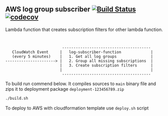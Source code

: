 ## AWS log group subscriber [![Build Status](https://travis-ci.org/flow-lab/log-group-subscriber.svg?branch=master)](https://travis-ci.org/flow-lab/log-group-subscriber) [![codecov](https://codecov.io/gh/flow-lab/log-group-subscriber/branch/master/graph/badge.svg)](https://codecov.io/gh/flow-lab/log-group-subscriber)

Lambda function that creates subscription filters for other lambda function.

```


                         ---------------------------------------
   CloudWatch Event     |   log-subscriber-function             |
   (every 5 minutes)    |   1. Get all log groups               |
----------------------> |   2. Group all missing subscriptions  |
                        |   3. Create subscription filters      |
                        |                                       |
                         ---------------------------------------
```


To build run commend below. It compiles sources to `main` binary file and zips
it to deployment package `deployment-123456789.zip`
```sh
./build.sh
```

To deploy to AWS with cloudformation template use `deploy.sh` script